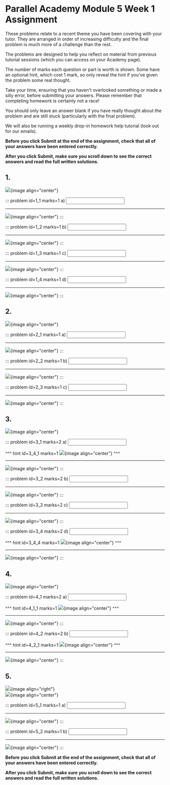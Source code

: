 # Parallel Academy Module 5 Week 1 Assignment

These problems relate to a recent theme you have been covering with your tutor. They are arranged in order of increasing difficulty and the final problem is much more of a challenge than the rest.  

The problems are designed to help you reflect on material from previous tutorial sessions (which you can access on your Academy page).  

The number of marks each question or part is worth is shown. Some have an optional hint, which cost 1 mark, so only reveal the hint if you’ve given the problem some real thought.   

Take your time, ensuring that you haven't overlooked something or made a silly error, before submitting your answers. Please remember that completing homework is certainly not a race!  

You should only leave an answer blank if you have really thought about the problem and are still stuck (particularly with the final problem).  

We will also be running a weekly drop-in homework help tutorial (look out for our emails).  

**Before you click Submit at the end of the assignment, check that all of your answers have been entered correctly.** 
  
**After you click Submit, make sure you scroll down to see the correct answers and read the full written solutions.**  

## 1.	
![](/resources/academy-5-week-2/q1.png){image align="center"}  

::: problem id=1_1 marks=1
a) <input type="number" solution="5"/>  

---

![](/resources/academy-5-week-2/s1a.png){image align="center"}
:::  

::: problem id=1_2 marks=1
b) <input type="number" solution="3"/>  

---

![](/resources/academy-5-week-2/s1b.png){image align="center"}
:::  

::: problem id=1_3 marks=1
c) <input type="number" solution="3"/>  

---

![](/resources/academy-5-week-2/s1c.png){image align="center"}
:::  

::: problem id=1_4 marks=1
d) <input type="number" solution="2"/>  

---

![](/resources/academy-5-week-2/s1d.png){image align="center"}
:::  


## 2.
![](/resources/academy-5-week-2/q2.png){image align="center"}  

::: problem id=2_1 marks=1
a) <input type="number" solution="2"/>  

---

![](/resources/academy-5-week-2/s2a.png){image align="center"}
:::  

::: problem id=2_2 marks=1
b) <input type="number" solution="1"/>  

---

![](/resources/academy-5-week-2/s2b.png){image align="center"}
:::  

::: problem id=2_3 marks=1
c) <input type="number" solution="1"/>  
 
---

![](/resources/academy-5-week-2/s2c.png){image align="center"}
:::  


## 3.
![](/resources/academy-5-week-2/q3.png){image align="center"}  

::: problem id=3_1 marks=2
a) <input type="number" solution="10"/>  

^^^ hint id=3_4_1 marks=1
![](/resources/academy-5-week-2/h3a.png){image align="center"} 
^^^  

---

![](/resources/academy-5-week-2/s3a.png){image align="center"}
:::  

::: problem id=3_2 marks=2
b) <input type="number" solution="20"/>  

---

![](/resources/academy-5-week-2/s3b.png){image align="center"}
:::  

::: problem id=3_3 marks=2
c) <input type="number" solution="50"/>  

---

![](/resources/academy-5-week-2/s3c.png){image align="center"}
:::  

::: problem id=3_4 marks=2
d) <input type="number" solution="25"/>  

^^^ hint id=3_4_4 marks=1
![](/resources/academy-5-week-2/h3d.png){image align="center"} 
^^^

---

![](/resources/academy-5-week-2/s3d.png){image align="center"}
:::  


## 4.
![](/resources/academy-5-week-2/q4.png){image align="center"}  

::: problem id=4_1 marks=2
a) <input type="number" solution="3333222"/>  

^^^ hint id=4_1_1 marks=1
![](/resources/academy-5-week-2/h4a.png){image align="center"} 
^^^  

---

![](/resources/academy-5-week-2/s4a.png){image align="center"}
:::  

::: problem id=4_2 marks=2
b) <input type="number" solution="4333344"/>  

^^^ hint id=4_2_1 marks=1
![](/resources/academy-5-week-2/h4b.png){image align="center"} 
^^^

---

![](/resources/academy-5-week-2/s4b.png){image align="center"}
:::  


## 5.
![](/resources/academy-4-week-2/4-skull.png){image align="right"}  
![](/resources/academy-5-week-2/q5.png){image align="center"}  
 
::: problem id=5_1 marks=1
a) <input type="number" solution="2222100"/>  

---

![](/resources/academy-5-week-2/s5a.png){image align="center"}
:::  

::: problem id=5_2 marks=1
b) <input type="number" solution="8888112"/>  

---

![](/resources/academy-5-week-2/s5b.png){image align="center"}
::: 

**Before you click Submit at the end of the assignment, check that all of your answers have been entered correctly.** 
  
**After you click Submit, make sure you scroll down to see the correct answers and read the full written solutions.**  